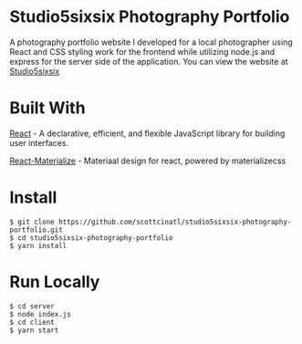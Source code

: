 # Studio5sixsix Photography Portfolio

A photography portfolio website I developed for a local photographer using React and CSS styling work for the frontend while utilizing node.js and express for the server side of the application. You can view the website at [Studio5sixsix](https://studio5sixsix.herokuapp.com/)

# Built With

[React](https://github.com/facebook/react) - A declarative, efficient, and flexible JavaScript library for building user interfaces.

[React-Materialize](https://github.com/react-materialize/react-materialize) - Materiaal design for react, powered by materializecss

# Install

```
$ git clone https://github.com/scottcinatl/studio5sixsix-photography-portfolio.git
$ cd studio5sixsix-photography-portfolio
$ yarn install
```

# Run Locally

```
$ cd server
$ node index.js
$ cd client
$ yarn start
```
